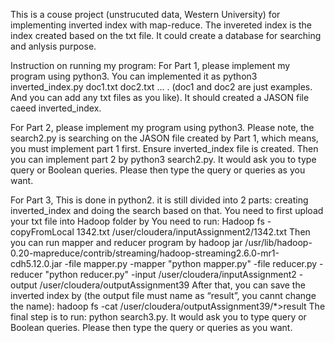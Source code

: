 This is a couse project (unstrucuted data, Western University) for implementing inverted index with map-reduce. The invereted index is the index created based on the txt file. It could create a database for searching and anlysis purpose.   


Instruction on running my program:
For Part 1, please implement my program using python3. You can implemented it as
python3 inverted_index.py doc1.txt doc2.txt … . (doc1 and doc2 are just examples.
And you can add any txt files as you like). It should created a JASON file caeed
inverted_index.


For Part 2, please implement my program using python3. Please note, the search2.py
is searching on the JASON file created by Part 1, which means, you must implement
part 1 first. Ensure inverted_index file is created. Then you can implement part 2 by
python3 search2.py. It would ask you to type query or Boolean queries. Please then
type the query or queries as you want.



For Part 3, This is done in python2. it is still divided into 2 parts: creating
inverted_index and doing the search based on that. You need to first upload your txt
file into Hadoop folder by You need to run: Hadoop fs -copyFromLocal 1342.txt
/user/cloudera/inputAssignment2/1342.txt
Then you can run mapper and reducer program by
hadoop jar /usr/lib/hadoop-0.20-mapreduce/contrib/streaming/hadoop-streaming2.6.0-mr1-cdh5.12.0.jar -file mapper.py -mapper "python mapper.py" -file
reducer.py -reducer "python reducer.py" -input /user/cloudera/inputAssignment2 -
output /user/cloudera/outputAssignment39
After that, you can save the inverted index by (the output file must name as “result”,
you cannt change the name):
hadoop fs -cat /user/cloudera/outputAssignment39/*>result
The final step is to run: python search3.py. It would ask you to type query or
Boolean queries. Please then type the query or queries as you want.
